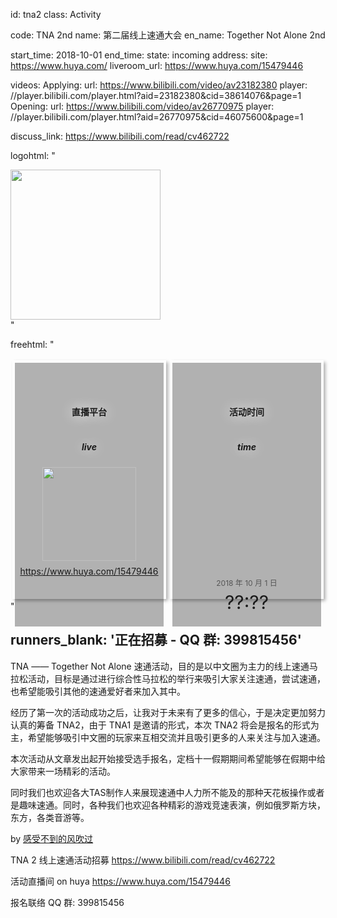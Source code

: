 id: tna2
class: Activity

code: TNA 2nd
name: 第二届线上速通大会
en_name: Together Not Alone 2nd
<!-- cover_url: http://img4ye.oss-cn-hangzhou.aliyuncs.com/tna/activities/tna1w.png -->

start_time: 2018-10-01
end_time:
state: incoming
address: 
site: https://www.huya.com/
liveroom_url: https://www.huya.com/15479446

videos:
  Applying:
    url: https://www.bilibili.com/video/av23182380
    player: //player.bilibili.com/player.html?aid=23182380&cid=38614076&page=1
  Opening: 
    url: https://www.bilibili.com/video/av26770975
    player: //player.bilibili.com/player.html?aid=26770975&cid=46075600&page=1

discuss_link: https://www.bilibili.com/read/cv462722

logohtml: "
  <style>
    .tna2logo {
    }
    .tna2logo img {
      width: 240px;
    }
  </style>
  <div class='tna2logo'>
    <img src='http://img4ye.oss-cn-hangzhou.aliyuncs.com/tna/activities/tna2.png' />
  </div>
"

freehtml: "
  <style>
    .iiiii {
      display: flex;
    }

    .iiiii .live, .iiiii .time {
      flex: 1;
      margin: 3px;
      border: solid 1px rgba(255, 255, 255, 0.4);
      padding: 3px;
      box-shadow: 3px 3px 5px rgba(0, 0, 0, 0.3);
      min-height: 200px;
    }

    .ccc {
      height: 100%;
      background-color: rgba(0, 0, 0, 0.3);
      display: flex;
      flex-direction: column;
      /*justify-content: center;*/
      align-items: center;
      padding-top: 1.5rem;
      padding-bottom: 1.5rem;
    }
    .ccc i {
      font-size: 30px;
      margin-bottom: 1.5rem;
      text-shadow: 0 0 20px white;
    }
    .ccc h4 {
      text-shadow: 0 0 20px white;
    }
    .ccc h5 {
      text-shadow: 0 0 20px white;
      margin-bottom: 1.5rem;
    }

    .live-site-img {
      margin-bottom: 0.5rem;
    }
    .live-site-img img {
      width: 150px;
    }
    .live-site {
      margin-bottom: 8px;
    }

    .ccc .ti {
      flex: 1;
      display: flex;
      flex-direction: column;
      justify-content: flex-end;
      align-items: center;
    }
    .time .date {
      font-size: 12px;
      opacity: 0.6;
      margin-bottom: 0.5rem;
    }
    .time .ttime {
      font-size: 30px;
      line-height: 30px;
    }
  </style>
  <div class='iiiii'>
    <div class='live'>
      <div class='ccc'>
        <i class='fa fa-video-camera'></i>
        <h4>直播平台</h4>
        <h5>live</h5>
        <div class='live-site-img'>
          <img src='http://img4ye.oss-cn-hangzhou.aliyuncs.com/tna/activities/huya.png' />
        </div>
        <div class='live-site'>
          <a class='link' href='https://www.huya.com/15479446' target='_blank'>https://www.huya.com/15479446</a>
        </div>
      </div>
    </div>
    <div class='time'>
      <div class='ccc'>
        <i class='fa fa-clock-o'></i>
        <h4>活动时间</h4>
        <h5>time</h5>
        <div class='ti'>
          <div class='date titlefont'>2018 年 10 月 1 日</div>
          <div class='ttime titlefont'>??:??</div>
        </div>
      </div>
    </div>
  </div>
"

runners_blank: '正在招募 - QQ 群: 399815456'
---

TNA —— Together Not Alone 速通活动，目的是以中文圈为主力的线上速通马拉松活动，目标是通过进行综合性马拉松的举行来吸引大家关注速通，尝试速通，也希望能吸引其他的速通爱好者来加入其中。

经历了第一次的活动成功之后，让我对于未来有了更多的信心，于是决定更加努力认真的筹备 TNA2，由于 TNA1 是邀请的形式，本次 TNA2 将会是报名的形式为主，希望能够吸引中文圈的玩家来互相交流并且吸引更多的人来关注与加入速通。

本次活动从文章发出起开始接受选手报名，定档十一假期期间希望能够在假期中给大家带来一场精彩的活动。

同时我们也欢迎各大TAS制作人来展现速通中人力所不能及的那种天花板操作或者是趣味速通。同时，各种我们也欢迎各种精彩的游戏竞速表演，例如俄罗斯方块，东方，各类音游等。

by [感受不到的风吹过](https://space.bilibili.com/599126/#/)
<br />

TNA 2 线上速通活动招募
https://www.bilibili.com/read/cv462722

活动直播间 on huya
https://www.huya.com/15479446

报名联络 QQ 群: 399815456

